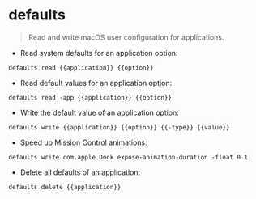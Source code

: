 # defaults

> Read and write macOS user configuration for applications.

- Read system defaults for an application option:

`defaults read {{application}} {{option}}`

- Read default values for an application option:

`defaults read -app {{application}} {{option}}`

- Write the default value of an application option:

`defaults write {{application}} {{option}} {{-type}} {{value}}`

- Speed up Mission Control animations:

`defaults write com.apple.Dock expose-animation-duration -float 0.1`

- Delete all defaults of an application:

`defaults delete {{application}}`
